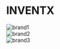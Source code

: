 # INVENTX

![brand1](https://i.imgur.com/Bu3bbAO.png) <br />
![brand2](https://i.imgur.com/AjmsbOY.png) <br />
![brand3](https://i.imgur.com/9FLX2fP.png) <br />
